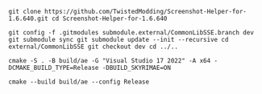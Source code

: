 `git clone https://github.com/TwistedModding/Screenshot-Helper-for-1.6.640.git
cd Screenshot-Helper-for-1.6.640`

`git config -f .gitmodules submodule.external/CommonLibSSE.branch dev
git submodule sync
git submodule update --init --recursive
cd external/CommonLibSSE
git checkout dev
cd ../..`

`cmake -S . -B build/ae -G "Visual Studio 17 2022" -A x64 -DCMAKE_BUILD_TYPE=Release -DBUILD_SKYRIMAE=ON`

`cmake --build build/ae --config Release`
